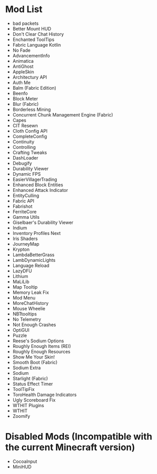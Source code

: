 # Mod List

- bad packets
- Better Mount HUD
- Don't Clear Chat History
- Enchanted ToolTips
- Fabric Language Kotlin
- No Fade
- AdvancementInfo
- Animatica
- AntiGhost
- AppleSkin
- Architectury API
- Auth Me
- Balm (Fabric Edition)
- Beenfo
- Block Meter
- Blur (Fabric)
- Borderless Mining
- Concurrent Chunk Management Engine (Fabric)
- Capes
- CIT Resewn
- Cloth Config API
- CompleteConfig
- Continuity
- Controlling
- Crafting Tweaks
- DashLoader
- Debugify
- Durability Viewer
- Dynamic FPS
- EasierVillagerTrading
- Enhanced Block Entities
- Enhanced Attack Indicator
- EntityCulling
- Fabric API
- Fabrishot
- FerriteCore
- Gamma Utils
- Giselbaer's Durability Viewer
- Indium
- Inventory Profiles Next
- Iris Shaders
- JourneyMap
- Krypton
- LambdaBetterGrass
- LambDynamicLights
- Language Reload
- LazyDFU
- Lithium
- MaLiLib
- Map Tooltip
- Memory Leak Fix
- Mod Menu
- MoreChatHistory
- Mouse Wheelie
- NBTtooltips
- No Telemetry
- Not Enough Crashes
- OptiGUI
- Puzzle
- Reese's Sodium Options
- Roughly Enough Items (REI)
- Roughly Enough Resources
- Show Me Your Skin!
- Smooth Boot (Fabric)
- Sodium Extra
- Sodium
- Starlight (Fabric)
- Status Effect Timer
- ToolTipFix
- ToroHealth Damage Indicators
- Ugly Scoreboard Fix
- WTHIT Plugins
- WTHIT
- Zoomify

# Disabled Mods (Incompatible with the current Minecraft version)

- CocoaInput
- MiniHUD
